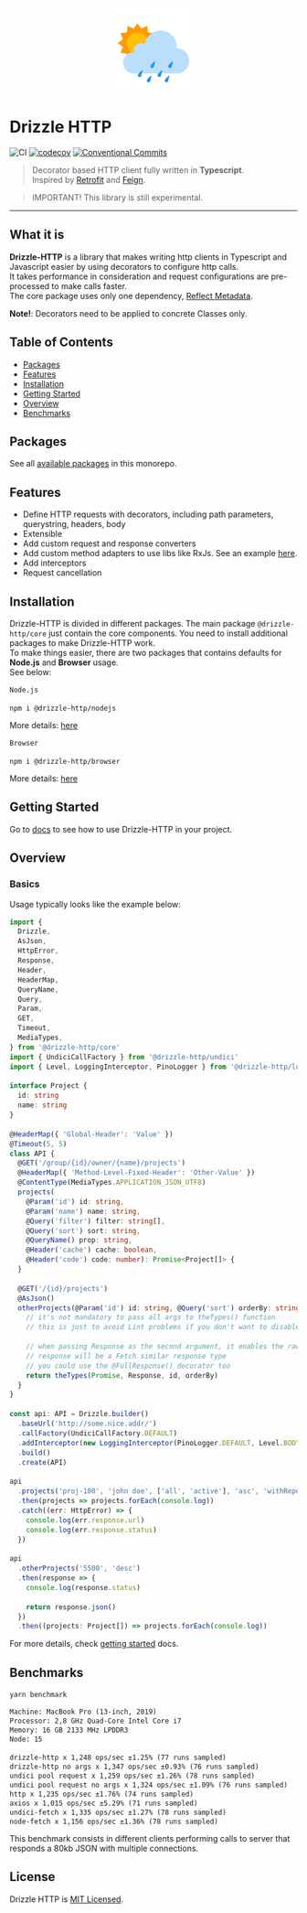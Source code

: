 <p style="text-align: center" align="center">
  <a href="https://github.com/vitorsalgado/drizzle-http" target="_blank"><img src="assets/drizzle.png" width="150px" alt="Drizzle HTTP Logo" /></a>
</p>

# Drizzle HTTP

![CI](https://github.com/vitorsalgado/drizzle-http/workflows/CI/badge.svg)
[![codecov](https://codecov.io/gh/vitorsalgado/drizzle-http/branch/main/graph/badge.svg?token=XU2YHXHAEH)](https://codecov.io/gh/vitorsalgado/drizzle-http) 
[![Conventional Commits](https://img.shields.io/badge/Conventional%20Commits-1.0.0-blue.svg)](https://conventionalcommits.org)  

> Decorator based HTTP client fully written in **Typescript**.  
> Inspired by [Retrofit](https://github.com/square/retrofit) and [Feign](https://github.com/OpenFeign/feign).

> IMPORTANT! This library is still experimental.
---

## What it is

**Drizzle-HTTP** is a library that makes writing http clients in Typescript and Javascript easier by using decorators to
configure http calls.  
It takes performance in consideration and request configurations are pre-processed to make calls faster.  
The core package uses only one dependency, [Reflect Metadata](https://www.npmjs.com/package/reflect-metadata).

**Note!**: Decorators need to be applied to concrete Classes only.

## Table of Contents

- [Packages](#packages)
- [Features](#features)
- [Installation](#installation)
- [Getting Started](#getting-started)
- [Overview](#overview)
- [Benchmarks](#benchmarks)

## Packages

See all [available packages](pkgs/README.md) in this monorepo.

## Features

- Define HTTP requests with decorators, including path parameters, querystring, headers, body
- Extensible
- Add custom request and response converters
- Add custom method adapters to use libs like RxJs. See an example [here](pkgs/drizzle-http-rxjs-adapter).
- Add interceptors
- Request cancellation

## Installation

Drizzle-HTTP is divided in different packages. The main package `@drizzle-http/core` just contain the core components.
You need to install additional packages to make Drizzle-HTTP work.  
To make things easier, there are two packages that contains defaults for **Node.js** and **Browser** usage.  
See below:

```
Node.js

npm i @drizzle-http/nodejs
```

More details: [here](pkgs/drizzle-http-nodejs-imports)

```
Browser

npm i @drizzle-http/browser
```

More details: [here](pkgs/drizzle-http-browser-imports)

## Getting Started

Go to [docs](docs/README.md) to see how to use Drizzle-HTTP in your project.

## Overview

### Basics

Usage typically looks like the example below:

```typescript
import {
  Drizzle,
  AsJson,
  HttpError,
  Response,
  Header,
  HeaderMap,
  QueryName,
  Query,
  Param,
  GET,
  Timeout,
  MediaTypes,
} from '@drizzle-http/core'
import { UndiciCallFactory } from '@drizzle-http/undici'
import { Level, LoggingInterceptor, PinoLogger } from '@drizzle-http/logging-interceptor'

interface Project {
  id: string
  name: string
}

@HeaderMap({ 'Global-Header': 'Value' })
@Timeout(5, 5)
class API {
  @GET('/group/{id}/owner/{name}/projects')
  @HeaderMap({ 'Method-Level-Fixed-Header': 'Other-Value' })
  @ContentType(MediaTypes.APPLICATION_JSON_UTF8)
  projects(
    @Param('id') id: string,
    @Param('name') name: string,
    @Query('filter') filter: string[],
    @Query('sort') sort: string,
    @QueryName() prop: string,
    @Header('cache') cache: boolean,
    @Header('code') code: number): Promise<Project[]> {
  }

  @GET('/{id}/projects')
  @AsJson()
  otherProjects(@Param('id') id: string, @Query('sort') orderBy: string): Promise<Response> {
    // it's not mandatory to pass all args to theTypes() function
    // this is just to avoid Lint problems if you don't want to disable analyzes all the time.

    // when passing Response as the second argument, it enables the raw converter and the 
    // response will be a Fetch similar response type
    // you could use the @FullResponse() decorator too
    return theTypes(Promise, Response, id, orderBy)
  }
}

const api: API = Drizzle.builder()
  .baseUrl('http://some.nice.addr/')
  .callFactory(UndiciCallFactory.DEFAULT)
  .addInterceptor(new LoggingInterceptor(PinoLogger.DEFAULT, Level.BODY))
  .build()
  .create(API)

api
  .projects('proj-100', 'john doe', ['all', 'active'], 'asc', 'withReports()', false, 100)
  .then(projects => projects.forEach(console.log))
  .catch((err: HttpError) => {
    console.log(err.response.url)
    console.log(err.response.status)
  })

api
  .otherProjects('5500', 'desc')
  .then(response => {
    console.log(response.status)

    return response.json()
  })
  .then((projects: Project[]) => projects.forEach(console.log))
```

For more details, check [getting started](docs/README.md) docs.

## Benchmarks

```
yarn benchmark
```

```
Machine: MacBook Pro (13-inch, 2019)
Processor: 2,8 GHz Quad-Core Intel Core i7
Memory: 16 GB 2133 MHz LPDDR3
Node: 15

drizzle-http x 1,248 ops/sec ±1.25% (77 runs sampled)
drizzle-http no args x 1,347 ops/sec ±0.93% (76 runs sampled)
undici pool request x 1,259 ops/sec ±1.26% (78 runs sampled)
undici pool request no args x 1,324 ops/sec ±1.09% (76 runs sampled)
http x 1,235 ops/sec ±1.76% (74 runs sampled)
axios x 1,015 ops/sec ±5.29% (71 runs sampled)
undici-fetch x 1,335 ops/sec ±1.27% (78 runs sampled)
node-fetch x 1,156 ops/sec ±1.36% (78 runs sampled)
```

This benchmark consists in different clients performing calls to server that responds a 80kb JSON with multiple
connections.

## License

Drizzle HTTP is [MIT Licensed](LICENSE).
